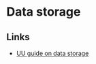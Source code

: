 # Data storage

## Links

- [UU guide on data storage](https://www.uu.se/en/staff/gateway/research/research-handbook/research-data/store-data-and-cooperate)
